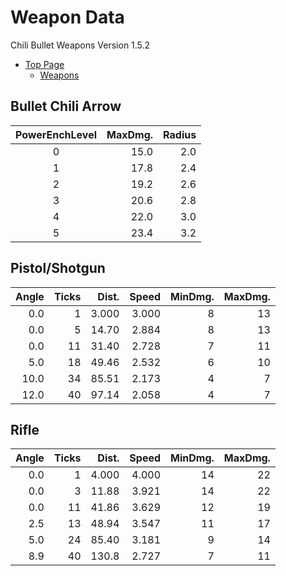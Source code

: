 # Weapon Data

Chili Bullet Weapons Version 1.5.2

- [Top Page](index.html)
  - [Weapons](weapons.html)

## Bullet Chili Arrow

| PowerEnchLevel | MaxDmg. | Radius |
|:--------------:|--------:|-------:|
|        0       |    15.0 |    2.0 |
|        1       |    17.8 |    2.4 |
|        2       |    19.2 |    2.6 |
|        3       |    20.6 |    2.8 |
|        4       |    22.0 |    3.0 |
|        5       |    23.4 |    3.2 |

## Pistol/Shotgun

| Angle | Ticks | Dist. | Speed | MinDmg. | MaxDmg. |
|------:|------:|------:|------:|--------:|--------:|
|   0.0 |     1 | 3.000 | 3.000 |       8 |      13 |
|   0.0 |     5 | 14.70 | 2.884 |       8 |      13 |
|   0.0 |    11 | 31.40 | 2.728 |       7 |      11 |
|   5.0 |    18 | 49.46 | 2.532 |       6 |      10 |
|  10.0 |    34 | 85.51 | 2.173 |       4 |       7 |
|  12.0 |    40 | 97.14 | 2.058 |       4 |       7 |

## Rifle

| Angle | Ticks | Dist. | Speed | MinDmg. | MaxDmg. |
|------:|------:|------:|------:|--------:|--------:|
|   0.0 |     1 | 4.000 | 4.000 |      14 |      22 |
|   0.0 |     3 | 11.88 | 3.921 |      14 |      22 |
|   0.0 |    11 | 41.86 | 3.629 |      12 |      19 |
|   2.5 |    13 | 48.94 | 3.547 |      11 |      17 |
|   5.0 |    24 | 85.40 | 3.181 |       9 |      14 |
|   8.9 |    40 | 130.8 | 2.727 |       7 |      11 |
